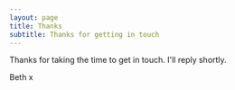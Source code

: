```yaml
---
layout: page
title: Thanks
subtitle: Thanks for getting in touch
---
```


Thanks for taking the time to get in touch. I'll reply shortly.

Beth x